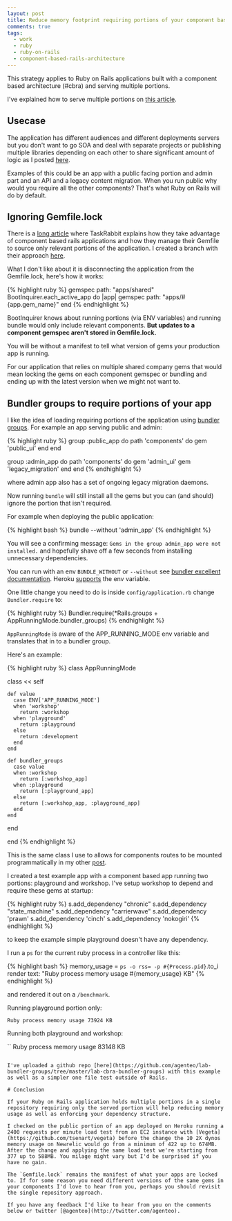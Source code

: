 ```yaml
---
layout: post
title: Reduce memory footprint requiring portions of your component based Rails application with Bundler
comments: true
tags:
  - work
  - ruby
  - ruby-on-rails
  - component-based-rails-architecture
---
```


This strategy applies to Ruby on Rails applications built with a component based architecture (#cbra) and serving multiple portions.

I've explained how to serve multiple portions on [this article](http://teotti.com/feature-flagging-portions-of-your-ruby-on-rails-application-with-engines/).

## Usecase

The application has different audiences and different deployments servers but you don't want to go SOA and deal with separate projects or publishing multiple libraries depending on each other to share significant amount of logic as I posted [here](http://teotti.com/git-precommit-hooks-helping-local-ruby-gems-development/).

Examples of this could be an app with a public facing portion and admin part and an API and a legacy content migration. When you run public why would you require all the other components? That's what Ruby on Rails will do by default.

## Ignoring Gemfile.lock

There is a [long article](http://tech.taskrabbit.com/blog/2014/02/11/rails-4-engines/) where TaskRabbit explains how they take advantage of component based rails applications and how they manage their Gemfile to source only relevant portions of the application. I created a branch with their approach [here](https://github.com/agenteo/lab-bundler-groups/tree/boot-inquirer-approach/lab-cbra-bundler-groups).

What I don't like about it is disconnecting the application from the Gemfile.lock, here's how it works:

{% highlight ruby %}
gemspec path: "apps/shared"
BootInquirer.each_active_app do |app|
  gemspec path: "apps/#{app.gem_name}"
end
{% endhighlight %}

BootInquirer knows about running portions (via ENV variables) and running bundle would only include relevant components. **But updates to a component gemspec aren't stored in Gemfile.lock.**

You will be without a manifest to tell what version of gems your production app is running. 

For our application that relies on multiple shared company gems that would mean locking the gems on each component gemspec or bundling and ending up with the latest version when we might not want to. 

## Bundler groups to require portions of your app

I like the idea of loading requiring portions of the application using [bundler groups](http://bundler.io/v1.5/groups.html). For example an app serving public and admin:


{% highlight ruby %}
group :public_app do
  path 'components' do
    gem 'public_ui'
  end
end

group :admin_app do
  path 'components' do
    gem 'admin_ui'
    gem 'legacy_migration'
  end
end
{% endhighlight %}

where admin app also has a set of ongoing legacy migration daemons.

Now running `bundle` will still install all the gems but you can (and should) ignore the portion that isn't required. 

For example when deploying the public application:

{% highlight bash %}
bundle --without 'admin_app'
{% endhighlight %}

You will see a confirming message: `Gems in the group admin_app were not installed.` and hopefully shave off a few seconds from installing unnecessary dependencies.

You can run with an env `BUNDLE_WITHOUT` or `--without` see [bundler excellent documentation](http://bundler.io/v1.3/man/bundle-config.1.html). Heroku [supports](https://devcenter.heroku.com/articles/bundler#specifying-gems-and-groups) the env variable.

One little change you need to do is inside `config/application.rb` change `Bundler.require` to:

{% highlight ruby %}
Bundler.require(*Rails.groups + AppRunningMode.bundler_groups)
{% endhighlight %}

`AppRunningMode` is aware of the APP_RUNNING_MODE env variable and translates that in to a bundler group.

Here's an example:

{% highlight ruby %}
class AppRunningMode

  class << self

    def value
      case ENV['APP_RUNNING_MODE']
      when 'workshop'
        return :workshop
      when 'playground'
        return :playground
      else
        return :development
      end
    end

    def bundler_groups
      case value
      when :workshop
        return [:workshop_app]
      when :playground
        return [:playground_app]
      else
        return [:workshop_app, :playground_app]
      end
    end

  end

end
{% endhighlight %}


This is the same class I use to allows for components routes to be mounted programmatically in my other [post](http://teotti.com/feature-flagging-portions-of-your-ruby-on-rails-application-with-engines/).

I created a test example app with a component based app running two portions: playground and workshop. I've setup workshop to depend and require these gems at startup:

{% highlight ruby %}
s.add_dependency "chronic"
s.add_dependency "state_machine"
s.add_dependency "carrierwave"
s.add_dependency 'prawn'
s.add_dependency 'cinch'
s.add_dependency 'nokogiri'
{% endhighlight %}

to keep the example simple playground doesn't have any dependency.

I run a `ps` for the current ruby process in a controller like this:

{% highlight bash %}
memory_usage = `ps -o rss= -p #{Process.pid}`.to_i
render text: "Ruby process memory usage #{memory_usage} KB"
{% endhighlight %}

and rendered it out on a `/benchmark`.

Running playground portion only:

```
Ruby process memory usage 73924 KB
```

Running both playground and workshop:

``
Ruby process memory usage 83148 KB
```
 
I've uploaded a github repo [here](https://github.com/agenteo/lab-bundler-groups/tree/master/lab-cbra-bundler-groups) with this example as well as a simpler one file test outside of Rails.
 
# Conclusion

If your Ruby on Rails application holds multiple portions in a single repository requiring only the served portion will help reducing memory usage as well as enforcing your dependency structure.

I checked on the public portion of an app deployed on Heroku running a 2400 requests per minute load test from an EC2 instance with [Vegeta](https://github.com/tsenart/vegeta) before the change the 10 2X dynos memory usage on Newrelic would go from a minimum of 422 up to 674MB. After the change and applying the same load test we're starting from 377 up to 588MB. You milage might vary but I'd be surprised if you have no gain.

The `Gemfile.lock` remains the manifest of what your apps are locked to. If for some reason you need different versions of the same gems in your components I'd love to hear from you, perhaps you should revisit the single repository approach.

If you have any feedback I'd like to hear from you on the comments below or twitter [@agenteo](http://twitter.com/agenteo).
